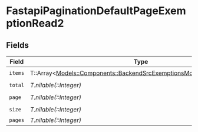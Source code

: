 # FastapiPaginationDefaultPageExemptionRead2


## Fields

| Field                                                                                                                                   | Type                                                                                                                                    | Required                                                                                                                                | Description                                                                                                                             |
| --------------------------------------------------------------------------------------------------------------------------------------- | --------------------------------------------------------------------------------------------------------------------------------------- | --------------------------------------------------------------------------------------------------------------------------------------- | --------------------------------------------------------------------------------------------------------------------------------------- |
| `items`                                                                                                                                 | T::Array<[Models::Components::BackendSrcExemptionsModelsExemptionRead](../../models/shared/backendsrcexemptionsmodelsexemptionread.md)> | :heavy_check_mark:                                                                                                                      | N/A                                                                                                                                     |
| `total`                                                                                                                                 | *T.nilable(::Integer)*                                                                                                                  | :heavy_check_mark:                                                                                                                      | N/A                                                                                                                                     |
| `page`                                                                                                                                  | *T.nilable(::Integer)*                                                                                                                  | :heavy_check_mark:                                                                                                                      | N/A                                                                                                                                     |
| `size`                                                                                                                                  | *T.nilable(::Integer)*                                                                                                                  | :heavy_check_mark:                                                                                                                      | N/A                                                                                                                                     |
| `pages`                                                                                                                                 | *T.nilable(::Integer)*                                                                                                                  | :heavy_minus_sign:                                                                                                                      | N/A                                                                                                                                     |